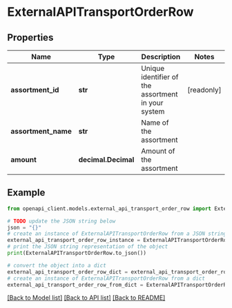 # ExternalAPITransportOrderRow


## Properties

Name | Type | Description | Notes
------------ | ------------- | ------------- | -------------
**assortment_id** | **str** | Unique identifier of the assortment in your system | [readonly] 
**assortment_name** | **str** | Name of the assortment | 
**amount** | **decimal.Decimal** | Amount of the assortment | 

## Example

```python
from openapi_client.models.external_api_transport_order_row import ExternalAPITransportOrderRow

# TODO update the JSON string below
json = "{}"
# create an instance of ExternalAPITransportOrderRow from a JSON string
external_api_transport_order_row_instance = ExternalAPITransportOrderRow.from_json(json)
# print the JSON string representation of the object
print(ExternalAPITransportOrderRow.to_json())

# convert the object into a dict
external_api_transport_order_row_dict = external_api_transport_order_row_instance.to_dict()
# create an instance of ExternalAPITransportOrderRow from a dict
external_api_transport_order_row_from_dict = ExternalAPITransportOrderRow.from_dict(external_api_transport_order_row_dict)
```
[[Back to Model list]](../README.md#documentation-for-models) [[Back to API list]](../README.md#documentation-for-api-endpoints) [[Back to README]](../README.md)



